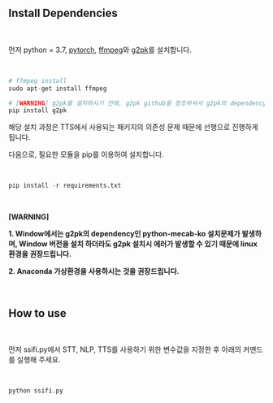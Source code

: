 ## Install Dependencies

<br/>

먼저 python = 3.7, [pytorch](https://pytorch.org/), [ffmpeg](https://ffmpeg.org/)와 [g2pk](https://github.com/Kyubyong/g2pK)를 설치합니다.

<br/>

```python
# ffmpeg install
sudo apt-get install ffmpeg

# [WARNING] g2pk를 설치하시기 전에, g2pk github을 참조하셔서 g2pk의 dependency를 설치하시고 g2pk를 설치하시기 바랍니다.
pip install g2pk
```

해당 설치 과정은 TTS에서 사용되는 패키지의 의존성 문제 때문에 선행으로 진행하게 됩니다.

다음으로, 필요한 모듈을 pip를 이용하여 설치합니다.

<br/>

```python
pip install -r requirements.txt
```

<br/>

**[WARNING]**

**1. Window에서는 g2pk의 dependency인 python-mecab-ko 설치문제가 발생하며, Window 버전을 설치 하더라도 g2pk 설치시 에러가 발생할 수 있기 때문에 linux 환경을 권장드립니다.**

**2. Anaconda 가상환경을 사용하시는 것을 권장드립니다.**

<br/>

## How to use

<br/>

먼저 ssifi.py에서 STT, NLP, TTS를 사용하기 위한 변수값을 지정한 후 아래의 커맨드를 실행해 주세요.

<br/>

```python
python ssifi.py
```

<br/>
